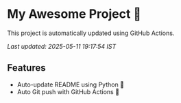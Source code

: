 # My Awesome Project 🚀

This project is automatically updated using GitHub Actions.

_Last updated: 2025-05-11 19:17:54 IST_

## Features
- Auto-update README using Python 🐍
- Auto Git push with GitHub Actions 🤖
